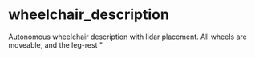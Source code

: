 # wheelchair_description
Autonomous wheelchair description with lidar placement. All wheels are moveable, and the leg-rest "
